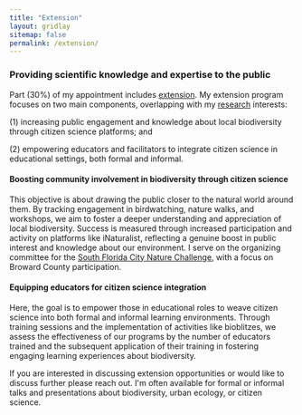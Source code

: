 ```yaml
---
title: "Extension"
layout: gridlay
sitemap: false
permalink: /extension/
---
```


### Providing scientific knowledge and expertise to the public
Part (30%) of my appointment includes [extension](https://sfyl.ifas.ufl.edu/who-we-are/about-extension/#:~:text=Extension%20is%20a%20partnership%20between,the%20Florida%20Cooperative%20Extension%20Service.). My extension program focuses on two main components, overlapping with my [research](https://www.coreytcallaghan.com/research/) interests:

(1) increasing public engagement and knowledge about local biodiversity through citizen science platforms; and

(2) empowering educators and facilitators to integrate citizen science in educational settings, both formal and informal.

#### Boosting community involvement in biodiversity through citizen science
This objective is about drawing the public closer to the natural world around them. By tracking engagement in birdwatching, nature walks, and workshops, we aim to foster a deeper understanding and appreciation of local biodiversity. Success is measured through increased participation and activity on platforms like iNaturalist, reflecting a genuine boost in public interest and knowledge about our environment. I serve on the organizing committee for the [South Florida City Nature Challenge](https://www.cncsoflo.com/), with a focus on Broward County participation.

#### Equipping educators for citizen science integration
Here, the goal is to empower those in educational roles to weave citizen science into both formal and informal learning environments. Through training sessions and the implementation of activities like bioblitzes, we assess the effectiveness of our programs by the number of educators trained and the subsequent application of their training in fostering engaging learning experiences about biodiversity.


If you are interested in discussing extension opportunities or would like to discuss further please reach out. I'm often available for formal or informal talks and presentations about biodiversity, urban ecology, or citizen science.
